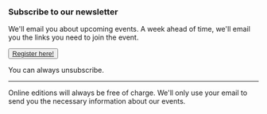 <!--
.. title: Register
.. slug: register
.. date: 2023-12-30
.. tags: 
.. category: 
.. link: 
.. description: Friends of Good Software (FroGS) open space conference - register
.. type: text
-->


### Subscribe to our newsletter

We'll email you about upcoming events. A week ahead of time, we'll email you the links you need to join the event.

<button><a class="ml-onclick-form" href="javascript:void(0)" onclick="ml('show', 'f3PgCU', true)">Register here!</a></button>

You can always unsubscribe.

---

Online editions will always be free of charge. We'll only use your email to send you the necessary information about our events.
